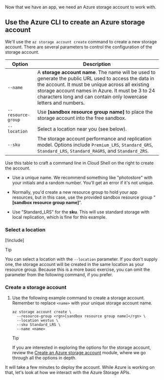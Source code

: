 Now that we have an app, we need an Azure storage account to work with.

## Use the Azure CLI to create an Azure storage account

We'll use the `az storage account create` command to create a new storage account. There are several parameters to control the configuration of the storage account.

 | Option | Description |
 |--------|-------------|
 | `--name` | A **storage account name**. The name will be used to generate the public URL used to access the data in the account. It must be unique across all existing storage account names in Azure. It must be 3 to 24 characters long and can contain only lowercase letters and numbers. |
 | `--resource-group` | Use **<rgn>[sandbox resource group name]</rgn>** to place the storage account into the free sandbox. |
 | `--location` | Select a location near you (see below). |
 | `--sku` | The storage account performance and replication model. Options include `Premium_LRS`, `Standard_GRS`, `Standard_LRS`, `Standard_RAGRS`, and `Standard_ZRS`. |

Use this table to craft a command line in Cloud Shell on the right to create the account.

- Use a unique name. We recommend something like "photostore" with your initials and a random number. You'll get an error if it's not unique.

- Normally, you'd create a new resource group to hold your app resources, but in this case, use the provided sandbox resource group "**<rgn>[sandbox resource group name]</rgn>**".

- Use "Standard_LRS" for the **sku**. This will use standard storage with local replication, which is fine for this example.

### Select a location

<!-- Resource selection -->
[!include[](../../../includes/azure-sandbox-regions-first-mention-note.md)]

> [!TIP]
> You can select a location with the `--location` parameter. If you don't supply one, the storage account will be created in the same location as your resource group. Because this is a more basic exercise, you can omit the parameter from the following command, if you prefer.

### Create a storage account

1. Use the following example command to create a storage account. Remember to replace `<name>` with your unique storage account name.

    ```azurecli
    az storage account create \
      --resource-group <rgn>[sandbox resource group name]</rgn> \
      --location westus \
      --sku Standard_LRS \
      --name <name>
    ```

    > [!TIP]
    > If you are interested in exploring the options for the storage account, review the [Create an Azure storage account](/learn/modules/create-azure-storage-account?azure-portal=true) module, where we go through all the options in depth.

It will take a few minutes to deploy the account. While Azure is working on that, let's look at how we interact with the Azure Storage APIs.

